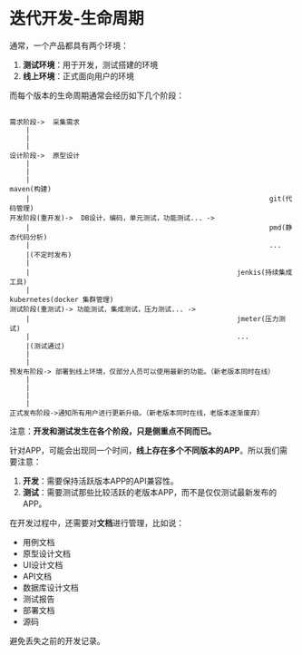 # 迭代开发-生命周期

通常，一个产品都具有两个环境：

1. **测试环境**：用于开发，测试搭建的环境
2. **线上环境**：正式面向用户的环境

而每个版本的生命周期通常会经历如下几个阶段：

```

需求阶段->  采集需求
    |
    |
    |
设计阶段->  原型设计
    |
    |
    |                                                           maven(构建)
    |                                                           git(代码管理)
开发阶段(重开发)->  DB设计，编码，单元测试，功能测试... ->  
    |                                                           pmd(静态代码分析)
    |                                                           ...
    |(不定时发布)
    |
    |                                                   jenkis(持续集成工具)
    |                                                   kubernetes(docker 集群管理)
测试阶段(重测试)-> 功能测试，集成测试，压力测试... -> 
    |                                                   jmeter(压力测试)
    |                                                   ...
    |(测试通过)
    |
    |        
预发布阶段-> 部署到线上环境，仅部分人员可以使用最新的功能。（新老版本同时在线）
    |        
    |
    |
    |
正式发布阶段->通知所有用户进行更新升级。（新老版本同时在线，老版本逐渐废弃）

```

注意：**开发和测试发生在各个阶段，只是侧重点不同而已。**

针对APP，可能会出现同一个时间，**线上存在多个不同版本的APP**。所以我们需要注意：

1. **开发**：需要保持活跃版本APP的API兼容性。
2. **测试**：需要测试那些比较活跃的老版本APP，而不是仅仅测试最新发布的APP。

在开发过程中，还需要对**文档**进行管理，比如说：

* 用例文档
* 原型设计文档
* UI设计文档
* API文档
* 数据库设计文档
* 测试报告
* 部署文档
* 源码

避免丢失之前的开发记录。